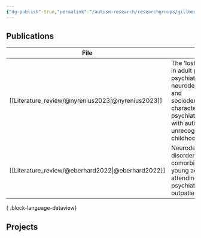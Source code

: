 ```yaml
---
{"dg-publish":true,"permalink":"/autism-research/researchgroups/gillbert/"}
---
```


## Publications

| File                                                  | title                                                                                                                                                                        | published | journal             | Paper_type     | DOI                                                                                                         |
| ----------------------------------------------------- | ---------------------------------------------------------------------------------------------------------------------------------------------------------------------------- | --------- | ------------------- | -------------- | ----------------------------------------------------------------------------------------------------------- |
| [[Literature_review/@nyrenius2023\|@nyrenius2023]] | The ‘lost generation’ in adult psychiatry psychiatric, neurodevelopmental and sociodemographic characteristics of psychiatric patients with autism unrecognised in childhood | 2023      | BJPsych Open        | journalArticle | <ul><li>https://www.doi.org/10.1192/bjo.2023.13</li><li>10.1192/bjo.2023.13</li></ul>                       |
| [[Literature_review/@eberhard2022\|@eberhard2022]] | Neurodevelopmental disorders and comorbidity in young adults attending a psychiatric outpatient clinic                                                                       | 2022      | Psychiatry Research | journalArticle | <ul><li>https://www.doi.org/10.1016/j.psychres.2022.114638</li><li>10.1016/j.psychres.2022.114638</li></ul> |

{ .block-language-dataview}



## Projects